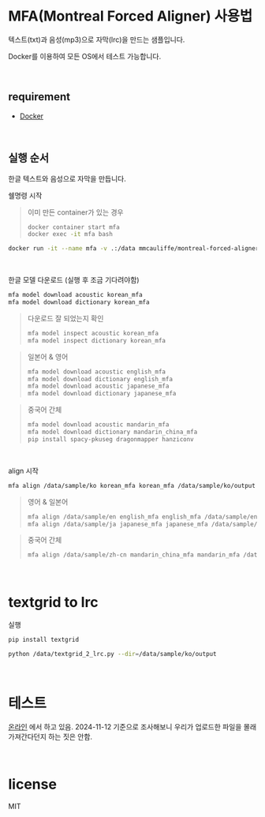 # MFA(Montreal Forced Aligner) 사용법

텍스트(txt)과 음성(mp3)으로 자막(lrc)을 만드는 샘플입니다.

Docker를 이용하여 모든 OS에서 테스트 가능합니다.

<br>

## requirement

- [Docker](https://www.docker.com/)

<br>

## 실행 순서

한글 텍스트와 음성으로 자막을 만듭니다.


쉘명령 시작

> 이미 만든 container가 있는 경우
> ```sh
> docker container start mfa
> docker exec -it mfa bash
> ```

```sh
docker run -it --name mfa -v .:/data mmcauliffe/montreal-forced-aligner:latest
```

<br>

한글 모델 다운로드 (실행 후 조금 기다려야함)

```sh
mfa model download acoustic korean_mfa
mfa model download dictionary korean_mfa
```

> 다운로드 잘 되었는지 확인
> ```sh
> mfa model inspect acoustic korean_mfa
> mfa model inspect dictionary korean_mfa
> ```


> 일본어 & 영어
> ```sh
> mfa model download acoustic english_mfa
> mfa model download dictionary english_mfa
> mfa model download acoustic japanese_mfa
> mfa model download dictionary japanese_mfa
> ```

> 중국어 간체
> ```sh
> mfa model download acoustic mandarin_mfa
> mfa model download dictionary mandarin_china_mfa
> pip install spacy-pkuseg dragonmapper hanziconv
> ```


<br>

align 시작

```sh
mfa align /data/sample/ko korean_mfa korean_mfa /data/sample/ko/output
```

> 영어 & 일본어
> ```sh
> mfa align /data/sample/en english_mfa english_mfa /data/sample/en/output
> mfa align /data/sample/ja japanese_mfa japanese_mfa /data/sample/ja/output
> ```

> 중국어 간체
> ```sh
> mfa align /data/sample/zh-cn mandarin_china_mfa mandarin_mfa /data/sample/zh-cn/output
> ```

<br>

# textgrid to lrc

실행

```sh
pip install textgrid

python /data/textgrid_2_lrc.py --dir=/data/sample/ko/output
```

<br>

# 테스트

[온라인](https://seinopsys.dev/lrc) 에서 하고 있음. 2024-11-12 기준으로 조사해보니 우리가 업로드한 파일을 몰래 가져간다던지 하는 짓은 안함.

<br>

# license
MIT